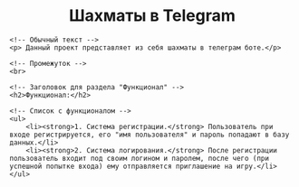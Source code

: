 <!DOCTYPE html>
<html lang="ru">
<head>
    <meta charset="UTF-8">
    <meta name="viewport" content="width=device-width, initial-scale=1.0">
    <title>Шахматы в Telegram</title>
</head>
<body>
    <!-- Заголовок по центру -->
    <h1 style="text-align: center;">Шахматы в Telegram</h1>

    <!-- Обычный текст -->
    <p> Данный проект представляет из себя шахматы в телеграм боте.</p>

    <!-- Промежуток -->
    <br>

    <!-- Заголовок для раздела "Функционал" -->
    <h2>Функционал:</h2>

    <!-- Список с функционалом -->
    <ul>
        <li><strong>1. Система регистрации.</strong> Пользователь при входе регистрируется, его "имя пользователя" и пароль попадают в базу данных.</li>
        <li><strong>2. Система логирования.</strong> После регистрации пользователь входит под своим логином и паролем, после чего (при успешной попытке входа) ему отправляется приглашение на игру.</li>
    </ul>
</body>
</html>
